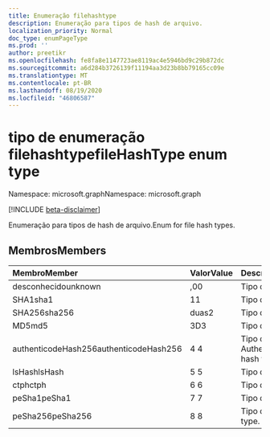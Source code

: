 ```yaml
---
title: Enumeração filehashtype
description: Enumeração para tipos de hash de arquivo.
localization_priority: Normal
doc_type: enumPageType
ms.prod: ''
author: preetikr
ms.openlocfilehash: fe8fa8e1147723ae8119ac4e5946bd9c29b872dc
ms.sourcegitcommit: a6d284b3726139f11194aa3d23b8bb79165cc09e
ms.translationtype: MT
ms.contentlocale: pt-BR
ms.lasthandoff: 08/19/2020
ms.locfileid: "46806587"
---
```

# <a name="filehashtype-enum-type"></a><span data-ttu-id="419dd-103">tipo de enumeração filehashtype</span><span class="sxs-lookup"><span data-stu-id="419dd-103">fileHashType enum type</span></span>

<span data-ttu-id="419dd-104">Namespace: microsoft.graph</span><span class="sxs-lookup"><span data-stu-id="419dd-104">Namespace: microsoft.graph</span></span>

[!INCLUDE [beta-disclaimer](../../includes/beta-disclaimer.md)]

<span data-ttu-id="419dd-105">Enumeração para tipos de hash de arquivo.</span><span class="sxs-lookup"><span data-stu-id="419dd-105">Enum for file hash types.</span></span>

## <a name="members"></a><span data-ttu-id="419dd-106">Membros</span><span class="sxs-lookup"><span data-stu-id="419dd-106">Members</span></span>

|<span data-ttu-id="419dd-107">Membro</span><span class="sxs-lookup"><span data-stu-id="419dd-107">Member</span></span>|<span data-ttu-id="419dd-108">Valor</span><span class="sxs-lookup"><span data-stu-id="419dd-108">Value</span></span>|<span data-ttu-id="419dd-109">Descrição</span><span class="sxs-lookup"><span data-stu-id="419dd-109">Description</span></span>|
|:---|:---|:---|
|<span data-ttu-id="419dd-110">desconhecido</span><span class="sxs-lookup"><span data-stu-id="419dd-110">unknown</span></span>|<span data-ttu-id="419dd-111">,0</span><span class="sxs-lookup"><span data-stu-id="419dd-111">0</span></span>|<span data-ttu-id="419dd-112">Tipo desconhecido.</span><span class="sxs-lookup"><span data-stu-id="419dd-112">Unknown type.</span></span>|
|<span data-ttu-id="419dd-113">SHA1</span><span class="sxs-lookup"><span data-stu-id="419dd-113">sha1</span></span>|<span data-ttu-id="419dd-114">1</span><span class="sxs-lookup"><span data-stu-id="419dd-114">1</span></span>|<span data-ttu-id="419dd-115">Tipo de hash SHA1.</span><span class="sxs-lookup"><span data-stu-id="419dd-115">SHA1 hash type.</span></span>|
|<span data-ttu-id="419dd-116">SHA256</span><span class="sxs-lookup"><span data-stu-id="419dd-116">sha256</span></span>|<span data-ttu-id="419dd-117">duas</span><span class="sxs-lookup"><span data-stu-id="419dd-117">2</span></span>| <span data-ttu-id="419dd-118">Tipo de hash SHA256.</span><span class="sxs-lookup"><span data-stu-id="419dd-118">SHA256 hash type.</span></span>|
|<span data-ttu-id="419dd-119">MD5</span><span class="sxs-lookup"><span data-stu-id="419dd-119">md5</span></span>|<span data-ttu-id="419dd-120">3D</span><span class="sxs-lookup"><span data-stu-id="419dd-120">3</span></span>| <span data-ttu-id="419dd-121">Tipo de hash MD5.</span><span class="sxs-lookup"><span data-stu-id="419dd-121">MD5 hash type.</span></span>|
|<span data-ttu-id="419dd-122">authenticodeHash256</span><span class="sxs-lookup"><span data-stu-id="419dd-122">authenticodeHash256</span></span>|<span data-ttu-id="419dd-123">4 </span><span class="sxs-lookup"><span data-stu-id="419dd-123">4</span></span>| <span data-ttu-id="419dd-124">Tipo de hash AuthenticodeHash256.</span><span class="sxs-lookup"><span data-stu-id="419dd-124">AuthenticodeHash256 hash type.</span></span>|
|<span data-ttu-id="419dd-125">lsHash</span><span class="sxs-lookup"><span data-stu-id="419dd-125">lsHash</span></span>|<span data-ttu-id="419dd-126">5 </span><span class="sxs-lookup"><span data-stu-id="419dd-126">5</span></span>| <span data-ttu-id="419dd-127">Tipo de hash LsHash.</span><span class="sxs-lookup"><span data-stu-id="419dd-127">LsHash hash type.</span></span>|
|<span data-ttu-id="419dd-128">ctph</span><span class="sxs-lookup"><span data-stu-id="419dd-128">ctph</span></span>|<span data-ttu-id="419dd-129">6 </span><span class="sxs-lookup"><span data-stu-id="419dd-129">6</span></span>| <span data-ttu-id="419dd-130">Tipo de hash CTPH.</span><span class="sxs-lookup"><span data-stu-id="419dd-130">CTPH hash type.</span></span>|
|<span data-ttu-id="419dd-131">peSha1</span><span class="sxs-lookup"><span data-stu-id="419dd-131">peSha1</span></span>|<span data-ttu-id="419dd-132">7 </span><span class="sxs-lookup"><span data-stu-id="419dd-132">7</span></span>| <span data-ttu-id="419dd-133">Tipo de hash PESHA1.</span><span class="sxs-lookup"><span data-stu-id="419dd-133">PESHA1 hash type.</span></span>|
|<span data-ttu-id="419dd-134">peSha256</span><span class="sxs-lookup"><span data-stu-id="419dd-134">peSha256</span></span>|<span data-ttu-id="419dd-135">8 </span><span class="sxs-lookup"><span data-stu-id="419dd-135">8</span></span>| <span data-ttu-id="419dd-136">Tipo de hash PESHA256.</span><span class="sxs-lookup"><span data-stu-id="419dd-136">PESHA256 hash type.</span></span>|
